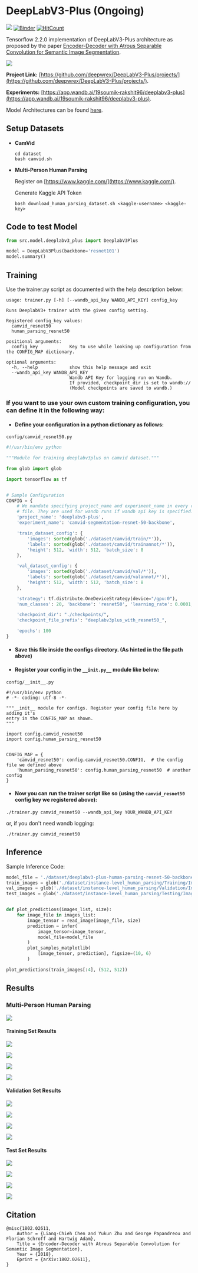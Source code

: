 # DeepLabV3-Plus (Ongoing)

[![](https://camo.githubusercontent.com/7ce7d8e78ad8ddab3bea83bb9b98128528bae110/68747470733a2f2f616c65656e34322e6769746875622e696f2f6261646765732f7372632f74656e736f72666c6f772e737667)](https://tensorflow.org/)
[![Binder](https://mybinder.org/badge_logo.svg)](https://mybinder.org/v2/gh/deepwrex/DeepLabV3-Plus/augmentations)
[![HitCount](http://hits.dwyl.com/souimik12345/https://githubcom/soumik12345/DeepLabV3-Plus.svg)](http://hits.dwyl.com/souimik12345/https://githubcom/soumik12345/DeepLabV3-Plus)

Tensorflow 2.2.0 implementation of DeepLabV3-Plus architecture as proposed by the paper [Encoder-Decoder with Atrous Separable
Convolution for Semantic Image Segmentation](https://arxiv.org/pdf/1802.02611.pdf).

![](./assets/deeplabv3_plus_diagram.png)

**Project Link:** [https://github.com/deepwrex/DeepLabV3-Plus/projects/](https://github.com/deepwrex/DeepLabV3-Plus/projects/).

**Experiments:** [https://app.wandb.ai/19soumik-rakshit96/deeplabv3-plus](https://app.wandb.ai/19soumik-rakshit96/deeplabv3-plus).

Model Architectures can be found [here](./models.md).

## Setup Datasets

- **CamVid**
    
    ```shell script
    cd dataset
    bash camvid.sh
    ```

- **Multi-Person Human Parsing**

    Register on [https://www.kaggle.com/](https://www.kaggle.com/).

    Generate Kaggle API Token

    ```shell script
    bash download_human_parsing_dataset.sh <kaggle-username> <kaggle-key>
    ```


## Code to test Model

```python
from src.model.deeplabv3_plus import DeeplabV3Plus

model = DeepLabV3Plus(backbone='resnet101')
model.summary()
```

## Training

Use the trainer.py script as documented with the help description below:
```shell script
usage: trainer.py [-h] [--wandb_api_key WANDB_API_KEY] config_key

Runs DeeplabV3+ trainer with the given config setting.

Registered config_key values:
  camvid_resnet50
  human_parsing_resnet50

positional arguments:
  config_key            Key to use while looking up configuration from the CONFIG_MAP dictionary.

optional arguments:
  -h, --help            show this help message and exit
  --wandb_api_key WANDB_API_KEY
                        Wandb API Key for logging run on Wandb.
                        If provided, checkpoint_dir is set to wandb://
                        (Model checkpoints are saved to wandb.)
```

### If you want to use your own custom training configuration, you can define it in the following way:

- #### Define your configuration in a python dictionary as follows:
`config/camvid_resnet50.py`

```python
#!/usr/bin/env python

"""Module for training deeplabv3plus on camvid dataset."""

from glob import glob

import tensorflow as tf


# Sample Configuration
CONFIG = {
    # We mandate specifying project_name and experiment_name in every config
    # file. They are used for wandb runs if wandb api key is specified.
    'project_name': 'deeplabv3-plus',
    'experiment_name': 'camvid-segmentation-resnet-50-backbone',

    'train_dataset_config': {
        'images': sorted(glob('./dataset/camvid/train/*')),
        'labels': sorted(glob('./dataset/camvid/trainannot/*')),
        'height': 512, 'width': 512, 'batch_size': 8
    },

    'val_dataset_config': {
        'images': sorted(glob('./dataset/camvid/val/*')),
        'labels': sorted(glob('./dataset/camvid/valannot/*')),
        'height': 512, 'width': 512, 'batch_size': 8
    },

    'strategy': tf.distribute.OneDeviceStrategy(device="/gpu:0"),
    'num_classes': 20, 'backbone': 'resnet50', 'learning_rate': 0.0001,

    'checkpoint_dir': "./checkpoints/",
    'checkpoint_file_prefix': "deeplabv3plus_with_resnet50_",

    'epochs': 100
}
```

- #### Save this file inside the configs directory. (As hinted in the file path above)
- #### Register your config in the `__init.py__` module like below:
`config/__init__.py`


```
#!/usr/bin/env python
# -*- coding: utf-8 -*-

"""__init__ module for configs. Register your config file here by adding it's
entry in the CONFIG_MAP as shown.
"""

import config.camvid_resnet50
import config.human_parsing_resnet50


CONFIG_MAP = {
    'camvid_resnet50': config.camvid_resnet50.CONFIG,  # the config file we defined above
    'human_parsing_resnet50': config.human_parsing_resnet50  # another config
}

```
- #### Now you can run the trainer script like so (using the `camvid_resnet50` config key we registered above):
```
./trainer.py camvid_resnet50 --wandb_api_key YOUR_WANDB_API_KEY 
```
or, if you don't need wandb logging:
```
./trainer.py camvid_resnet50
```

## Inference

Sample Inference Code:

```python
model_file = './dataset/deeplabv3-plus-human-parsing-resnet-50-backbone.h5'
train_images = glob('./dataset/instance-level_human_parsing/Training/Images/*')
val_images = glob('./dataset/instance-level_human_parsing/Validation/Images/*')
test_images = glob('./dataset/instance-level_human_parsing/Testing/Images/*')


def plot_predictions(images_list, size):
    for image_file in images_list:
        image_tensor = read_image(image_file, size)
        prediction = infer(
            image_tensor=image_tensor,
            model_file=model_file
        )
        plot_samples_matplotlib(
            [image_tensor, prediction], figsize=(10, 6)
        )

plot_predictions(train_images[:4], (512, 512))
```

## Results

### Multi-Person Human Parsing

![](./assets/human_parsing_results/training_results.png)

#### Training Set Results

![](./assets/human_parsing_results/train_result_1.png)

![](./assets/human_parsing_results/train_result_2.png)

![](./assets/human_parsing_results/train_result_3.png)

![](./assets/human_parsing_results/train_result_4.png)

#### Validation Set Results

![](./assets/human_parsing_results/val_result_1.png)

![](./assets/human_parsing_results/val_result_2.png)

![](./assets/human_parsing_results/val_result_3.png)

![](./assets/human_parsing_results/val_result_4.png)

#### Test Set Results

![](./assets/human_parsing_results/test_result_1.png)

![](./assets/human_parsing_results/test_result_2.png)

![](./assets/human_parsing_results/test_result_3.png)

![](./assets/human_parsing_results/test_result_4.png)

## Citation

```
@misc{1802.02611,
    Author = {Liang-Chieh Chen and Yukun Zhu and George Papandreou and Florian Schroff and Hartwig Adam},
    Title = {Encoder-Decoder with Atrous Separable Convolution for Semantic Image Segmentation},
    Year = {2018},
    Eprint = {arXiv:1802.02611},
}
```
